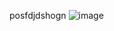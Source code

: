 posfdjdshogn
![image](https://github.com/olivier-durand/index.html/assets/146711112/366a64e6-2068-4dde-974b-7f347ae54eec)
